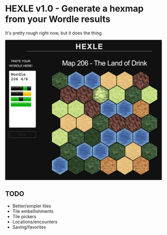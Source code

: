 # HEXLE v1.0 - Generate a hexmap from your Wordle results

It's pretty rough right now, but it does the thing.

![Hexle Example Image](https://github.com/marcmajcher/hexle/blob/master/assets/hexle-demo.png?raw=true)

## TODO

* Better/simpler tiles
* Tile embellishments
* Tile pickers
* Locations/encounters
* Saving/favorites